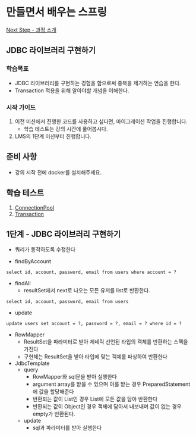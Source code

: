 # 만들면서 배우는 스프링
[Next Step - 과정 소개](https://edu.nextstep.camp/c/4YUvqn9V)

## JDBC 라이브러리 구현하기

### 학습목표
- JDBC 라이브러리를 구현하는 경험을 함으로써 중복을 제거하는 연습을 한다.
- Transaction 적용을 위해 알아야할 개념을 이해한다.

### 시작 가이드
1. 이전 미션에서 진행한 코드를 사용하고 싶다면, 마이그레이션 작업을 진행합니다.
    - 학습 테스트는 강의 시간에 풀어봅시다.
2. LMS의 1단계 미션부터 진행합니다.

## 준비 사항
- 강의 시작 전에 docker를 설치해주세요.

## 학습 테스트
1. [ConnectionPool](study/src/test/java/connectionpool)
2. [Transaction](study/src/test/java/transaction)

## 1단계 - JDBC 라이브러리 구현하기
- 쿼리가 동작하도록 수정한다

- findByAccount
```mysql
select id, account, password, email from users where account = ? 
```
- findAll
  - resultSet에서 next로 나오는 모든 유저를 list로 반환한다.
```mysql
select id, account, password, email from users 
```
- update
```mysql
update users set account = ?, password = ?, email = ? where id = ?
```

- RowMapper
  - ResultSet을 파라미터로 받아 제네릭 선언된 타입의 객체를 반환하는 스펙을 가진다
  - 구현체는 ResultSet을 받아 타입에 맞는 객체를 파싱하여 반환한다
- JdbcTemplate
  - query
    - RowMapper와 sql문을 받아 실행한다
    - argument array를 받을 수 있으며 이를 받는 경우 PreparedStatement에 값을 할당해준다
    - 반환되는 값이 List인 경우 List에 모든 값을 담아 반환한다
    - 반환되는 값이 Object인 경우 객체에 담아서 내보내며 값이 없는 경우 empty가 반환된다.
  - update
    - sql과 파라미터를 받아 실행한다
